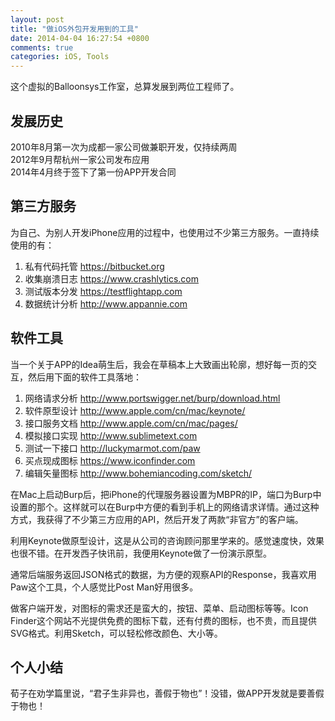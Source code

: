```yaml
---
layout: post
title: "做iOS外包开发用到的工具"
date: 2014-04-04 16:27:54 +0800
comments: true
categories: iOS, Tools
---
```

这个虚拟的Balloonsys工作室，总算发展到两位工程师了。
<!--more-->
## 发展历史
2010年8月第一次为成都一家公司做兼职开发，仅持续两周  
2012年9月帮杭州一家公司发布应用  
2014年4月终于签下了第一份APP开发合同

## 第三方服务
为自己、为别人开发iPhone应用的过程中，也使用过不少第三方服务。一直持续使用的有：  
1. 私有代码托管 https://bitbucket.org   
2. 收集崩溃日志 https://www.crashlytics.com   
3. 测试版本分发 https://testflightapp.com   
4. 数据统计分析 http://www.appannie.com   

## 软件工具
当一个关于APP的Idea萌生后，我会在草稿本上大致画出轮廓，想好每一页的交互，然后用下面的软件工具落地：   
1. 网络请求分析 http://www.portswigger.net/burp/download.html   
2. 软件原型设计 http://www.apple.com/cn/mac/keynote/   
3. 接口服务文档 http://www.apple.com/cn/mac/pages/   
4. 模拟接口实现 http://www.sublimetext.com   
5. 测试一下接口 http://luckymarmot.com/paw   
6. 买点现成图标 https://www.iconfinder.com   
7. 编辑矢量图标 http://www.bohemiancoding.com/sketch/   

在Mac上启动Burp后，把iPhone的代理服务器设置为MBPR的IP，端口为Burp中设置的那个。这样就可以在Burp中方便的看到手机上的网络请求详情。通过这种方式，我获得了不少第三方应用的API，然后开发了两款“非官方”的客户端。

利用Keynote做原型设计，这是从公司的咨询顾问那里学来的。感觉速度快，效果也很不错。在开发西子快讯前，我便用Keynote做了一份演示原型。

通常后端服务返回JSON格式的数据，为方便的观察API的Response，我喜欢用Paw这个工具，个人感觉比Post Man好用很多。

做客户端开发，对图标的需求还是蛮大的，按钮、菜单、启动图标等等。Icon Finder这个网站不光提供免费的图标下载，还有付费的图标，也不贵，而且提供SVG格式。利用Sketch，可以轻松修改颜色、大小等。

## 个人小结
荀子在劝学篇里说，“君子生非异也，善假于物也”！没错，做APP开发就是要善假于物也！